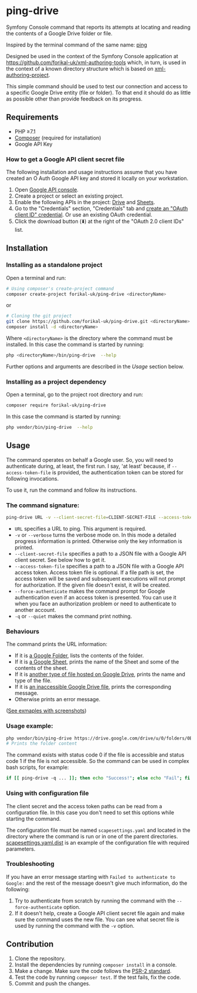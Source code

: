 # ping-drive

Symfony Console command that reports its attempts at locating and reading the contents of a Google Drive folder or file.

Inspired by the terminal command of the same name: [ping](https://en.wikipedia.org/wiki/Ping_(networking_utility))

Designed be used in the context of the Symfony Console application at https://github.com/forikal-uk/xml-authoring-tools which, in turn, is used in the context of a known directory structure which is based on [xml-authoring-project](https://github.com/forikal-uk/xml-authoring-project).

This simple command should be used to test our connection and access to a specific Google Drive entity (file or folder). To that end it should do as little as possible other than provide feedback on its progress.

## Requirements

* PHP ≥7.1
* [Composer](http://getcomposer.org) (required for installation)
* Google API Key 

### How to get a Google API client secret file

The following installation and usage instructions assume that you have created an O Auth Google API key and stored it locally on your workstation.

1. Open [Google API console](http://console.developers.google.com).
2. Create a project or select an existing project.
3. Enable the following APIs in the project: [Drive](https://console.developers.google.com/apis/api/drive.googleapis.com) and [Sheets](https://console.developers.google.com/apis/api/sheets.googleapis.com).
4. Go to the "Credentials" section, "Credentials" tab and [create an "OAuth client ID" credential](https://console.developers.google.com/apis/credentials/oauthclient). Or use an existing OAuth credential.
5. Click the download button (⬇️) at the right of the "OAuth 2.0 client IDs" list.


## Installation


### Installing as a standalone project

Open a terminal and run:

```bash
# Using composer's create-project command
composer create-project forikal-uk/ping-drive <directoryName>
```

or

```bash
# Cloning the git project 
git clone https://github.com/forikal-uk/ping-drive.git <directoryName>
composer install -d <directoryName>
```

Where `<directoryName>` is the directory where the command must be installed. In this case the command is started by running:

```bash
php <directoryName>/bin/ping-drive  --help
```

Further options and arguments are described in the *Usage* section below.

### Installing as a project dependency

Open a terminal, go to the project root directory and run:

```bash
composer require forikal-uk/ping-drive
```

In this case the command is started by running:

```bash
php vendor/bin/ping-drive  --help
```

## Usage

The command operates on behalf a Google user. So, you will need to authenticate during, at least, the first run. I say, 'at least' because, if `--access-token-file` is provided, the authentication token can be stored for following invocations.

To use it, run the command and follow its instructions.

### The command signature:

```bash
ping-drive URL -v --client-secret-file=CLIENT-SECRET-FILE --access-token-file=ACCESS-TOKEN-FILE --force-authenticate -q
```

* `URL` specifies a URL to ping. This argument is required.
* `-v` or `--verbose` turns the verbose mode on. In this mode a detailed progress information is printed. Otherwise only the key information is printed.
* `--client-secret-file` specifies a path to a JSON file with a Google API client secret. See below how to get it.
* `--access-token-file` specifies a path to a JSON file with a Google API access token. Access token file is optional. If a file path is set, the access token will be saved and subsequent executions will not prompt for authorization. If the given file doesn't exist, it will be created.
* `--force-authenticate` makes the command prompt for Google authentication even if an access token is presented. You can use it when you face an authorization problem or need to authenticate to another account.
* `-q` or `--quiet` makes the command print nothing.

### Behaviours

The command prints the URL information:

* If it is [a Google Folder](https://drive.google.com/drive/folders/1ffBMTmpMZrqTGzq4e8vwdey40rupjfyz?usp=sharing), lists the contents of the folder.
* If it is [a Google Sheet](https://docs.google.com/spreadsheets/d/1hdKksm6Xj6SiL3r8paCzlW2gBMRnm445ZBflUL-591M/edit?usp=sharing), prints the name of the Sheet and some of the contents of the sheet.
* If it is [another type of file hosted on Google Drive](https://drive.google.com/file/d/1jfmnrKM49-Wq5v6JLQHB3nEizz0RyUYu/view?usp=sharing), prints the name and type of the file.
* If it is [an inaccessible Google Drive file](https://docs.google.com/spreadsheets/d/12j2CrvWbZUU2_OJiIIr-sRkut2N-Gid4uwA0ZpkVks0/edit?usp=sharing), prints the corresponding message. 
* Otherwise prints an error message.

([See exmaples with screenshots](https://github.com/forikal-uk/ping-drive/issues/1#issuecomment-394171911))

### Usage example:

```bash
php vendor/bin/ping-drive https://drive.google.com/drive/u/0/folders/0B5q9i2h-vGaCQXhLZFNLT2JyV0U -v
# Prints the folder content
```

The command exists with status code 0 if the file is accessible and status code 1 if the file is not accessible.
So the command can be used in complex bash scripts, for example:

```bash
if [[ ping-drive -q ... ]]; then echo "Success!"; else echo "Fail"; fi
```



### Using with configuration file

The client secret and the access token paths can be read from a configuration file. 
In this case you don't need to set this options while starting the command.

The configuration file must be named `scapesettings.yaml` and located in the directory where the command is run or in one of the parent directories.
[scapesettings.yaml.dist](scapesettings.yaml.dist) is an example of the configuration file with required parameters.

### Troubleshooting

If you have an error message starting with `Failed to authenticate to Google:` and the rest of the message doesn't give much information, do the following:

1. Try to authenticate from scratch by running the command with the `--force-authenticate` option.
2. If it doesn't help, create a Google API client secret file again and make sure the command uses the new file. You can see what secret file is used by running the command with the `-v` option.

## Contribution

1. Clone the repository.
2. Install the dependencies by running `composer install` in a console.
3. Make a change. Make sure the code follows the [PSR-2 standard](https://github.com/php-fig/fig-standards/blob/master/accepted/PSR-2-coding-style-guide.md).
4. Test the code by running `composer test`. If the test fails, fix the code.
5. Commit and push the changes.
